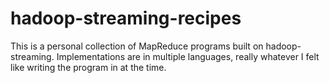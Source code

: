 hadoop-streaming-recipes
=======

This is a personal collection of MapReduce programs built on hadoop-streaming.  Implementations are in multiple languages, really whatever I felt like writing the program in at the time.


